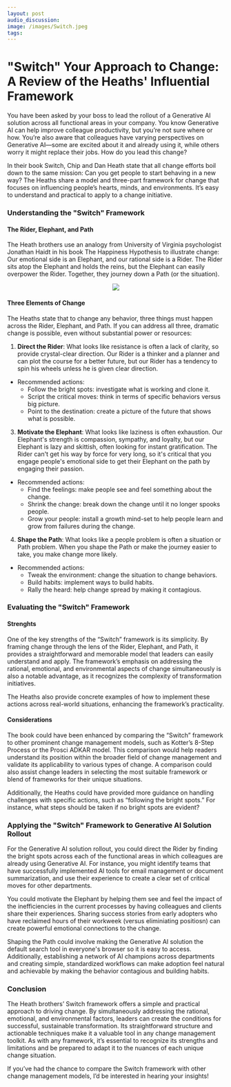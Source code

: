 ```yaml
---
layout: post 
audio_discussion: 
image: /images/Switch.jpeg
tags: 
---
```

# "Switch" Your Approach to Change: A Review of the Heaths' Influential Framework
You have been asked by your boss to lead the rollout of a Generative AI solution across all functional areas in your company. You know Generative AI can help improve colleague productivity, but you’re not sure where or how. You’re also aware that colleagues have varying perspectives on Generative AI—some are excited about it and already using it, while others worry it might replace their jobs. How do you lead this change?

In their book Switch, Chip and Dan Heath state that all change efforts boil down to the same mission: Can you get people to start behaving in a new way? The Heaths share a model and three-part framework for change that focuses on influencing people’s hearts, minds, and environments. It’s easy to understand and practical to apply to a change initiative.

### Understanding the "Switch" Framework

#### The Rider, Elephant, and Path
The Heath brothers use an analogy from University of Virginia psychologist Jonathan Haidt in his book The Happiness Hypothesis to illustrate change: Our emotional side is an Elephant, and our rational side is a Rider. The Rider sits atop the Elephant and holds the reins, but the Elephant can easily overpower the Rider. Together, they journey down a Path (or the situation).

<p align="center">
  <img src="https://github.com/user-attachments/assets/8dbd049a-4225-4abd-8672-f8d20cc3311a"/>
</p>

#### Three Elements of Change
The Heaths state that to change any behavior, three things must happen across the Rider, Elephant, and Path. If you can address all three, dramatic change is possible, even without substantial power or resources:

1. **Direct the Rider**: What looks like resistance is often a lack of clarity, so provide crystal-clear direction. Our Rider is a thinker and a planner and can plot the course for a better future, but our Rider has a tendency to spin his wheels unless he is given clear direction.
  - Recommended actions:
    - Follow the bright spots: investigate what is working and clone it.
    - Script the critical moves: think in terms of specific behaviors versus big picture.
    - Point to the destination: create a picture of the future that shows what is possible.
3. **Motivate the Elephant**: What looks like laziness is often exhaustion. Our Elephant's strength is compassion, sympathy, and loyalty, but our Elephant is lazy and skittish, often looking for instant gratification. The Rider can't get his way by force for very long, so it's critical that you engage people's emotional side to get their Elephant on the path by engaging their passion.
  - Recommended actions:
    - Find the feelings: make people see and feel something about the change.
    - Shrink the change: break down the change until it no longer spooks people.
    - Grow your people: install a growth mind-set to help people learn and grow from failures during the change.
4. **Shape the Path**: What looks like a people problem is often a situation or Path problem. When you shape the Path or make the journey easier to take, you make change more likely.
  - Recommended actions:
    - Tweak the environment: change the situation to change behaviors.
    - Build habits: implement ways to build habits.
    - Rally the heard: help change spread by making it contagious. 

### Evaluating the "Switch" Framework

#### Strenghts
One of the key strengths of the “Switch” framework is its simplicity. By framing change through the lens of the Rider, Elephant, and Path, it provides a straightforward and memorable model that leaders can easily understand and apply. The framework’s emphasis on addressing the rational, emotional, and environmental aspects of change simultaneously is also a notable advantage, as it recognizes the complexity of transformation initiatives.

The Heaths also provide concrete examples of how to implement these actions across real-world situations, enhancing the framework’s practicality.

#### Considerations
The book could have been enhanced by comparing the “Switch” framework to other prominent change management models, such as Kotter’s 8-Step Process or the Prosci ADKAR model. This comparison would help readers understand its position within the broader field of change management and validate its applicability to various types of change. A comparison could also assist change leaders in selecting the most suitable framework or blend of frameworks for their unique situations.

Additionally, the Heaths could have provided more guidance on handling challenges with specific actions, such as “following the bright spots.” For instance, what steps should be taken if no bright spots are evident?

### Applying the "Switch" Framework to Generative AI Solution Rollout
For the Generative AI solution rollout, you could direct the Rider by finding the bright spots across each of the functional areas in which colleagues are already using Generative AI. For instance, you might identify teams that have successfully implemented AI tools for email management or document summarization, and use their experience to create a clear set of critical moves for other departments.

You could motivate the Elephant by helping them see and feel the impact of the inefficiencies in the current processes by having colleagues and clients share their experiences. Sharing success stories from early adopters who have reclaimed hours of their workweek (versus eliminiating positiosn) can create powerful emotional connections to the change.

Shaping the Path could involve making the Generative AI solution the default search tool in everyone's browser so it is easy to access. Additionally, establishing a network of AI champions across departments and creating simple, standardized workflows can make adoption feel natural and achievable by making the behavior contagious and building habits.

### Conclusion
The Heath brothers’ Switch framework offers a simple and practical approach to driving change. By simultaneously addressing the rational, emotional, and environmental factors, leaders can create the conditions for successful, sustainable transformation. Its straightforward structure and actionable techniques make it a valuable tool in any change management toolkit. As with any framework, it’s essential to recognize its strengths and limitations and be prepared to adapt it to the nuances of each unique change situation.

If you’ve had the chance to compare the Switch framework with other change management models, I’d be interested in hearing your insights!
